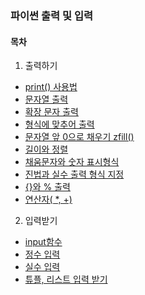 ### 파이썬 출력 및 입력

#### 목차
1. 출력하기
- [print() 사용법](https://github.com/posin2361/gwangju_study/tree/main/1기_스터디/파이썬/1주차_파이썬%20출력%20및%20입력/1.%20출력하기/print()사용법)
- [문자열 출력](https://github.com/posin2361/gwangju_study/tree/main/1기_스터디/파이썬/1주차_파이썬%20출력%20및%20입력/1.%20출력하기/문자열%20출력)
- [확장 문자 출력](https://github.com/posin2361/gwangju_study/tree/main/1기_스터디/파이썬/1주차_파이썬%20출력%20및%20입력/1.%20출력하기/확장%20문장%20출력)
- [형식에 맞추어 출력](https://github.com/posin2361/gwangju_study/tree/main/1기_스터디/파이썬/1주차_파이썬%20출력%20및%20입력/1.%20출력하기/형식에%20맞추어%20출력)
- [문자열 앞 0으로 채우기 zfill()](https://github.com/posin2361/gwangju_study/tree/main/1기_스터디/파이썬/1주차_파이썬%20출력%20및%20입력/1.%20출력하기/문자열%20앞%200으로%20채우기%20zfill())
- [길이와 정렬](https://github.com/posin2361/gwangju_study/tree/main/1기_스터디/파이썬/1주차_파이썬%20출력%20및%20입력/1.%20출력하기/길이와%20정렬)
- [채움문자와 숫자 표시형식](https://github.com/posin2361/gwangju_study/blob/main/1기_스터디/파이썬/1주차_파이썬%20출력%20및%20입력/1.%20출력하기/채움문자와%20숫자%20표시형식/README.md)
- [진법과 실수 출력 형식 지정](https://github.com/posin2361/gwangju_study/blob/main/1기_스터디/파이썬/1주차_파이썬%20출력%20및%20입력/1.%20출력하기/진법과%20실수%20출력%20형식%20지정/README.md)
- [{}와 % 출력](https://github.com/posin2361/gwangju_study/tree/main/1기_스터디/파이썬/1주차_파이썬%20출력%20및%20입력/1.%20출력하기/%7B%7D와%20%25%20출력)
- [연산자( *, +)](https://github.com/posin2361/gwangju_study/blob/main/1기_스터디/파이썬/1주차_파이썬%20출력%20및%20입력/1.%20출력하기/연산자(%20*,%20+)/README.md)
2. 입력받기
- [input함수](https://github.com/posin2361/gwangju_study/tree/main/1기_스터디/파이썬/1주차_파이썬%20출력%20및%20입력/2.%20입력받기/input함수)
- [정수 입력](https://github.com/posin2361/gwangju_study/tree/main/1기_스터디/파이썬/1주차_파이썬%20출력%20및%20입력/2.%20입력받기/정수%20입력)
- [실수 입력](https://github.com/posin2361/gwangju_study/tree/main/1기_스터디/파이썬/1주차_파이썬%20출력%20및%20입력/2.%20입력받기/실수%20입력)
- [튜플, 리스트 입력 받기](https://github.com/posin2361/gwangju_study/tree/main/1기_스터디/파이썬/1주차_파이썬%20출력%20및%20입력/2.%20입력받기/튜플,%20리스트%20입력%20받기)
